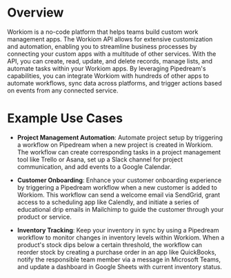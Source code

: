 # Overview

Workiom is a no-code platform that helps teams build custom work management apps. The Workiom API allows for extensive customization and automation, enabling you to streamline business processes by connecting your custom apps with a multitude of other services. With the API, you can create, read, update, and delete records, manage lists, and automate tasks within your Workiom apps. By leveraging Pipedream's capabilities, you can integrate Workiom with hundreds of other apps to automate workflows, sync data across platforms, and trigger actions based on events from any connected service.

# Example Use Cases

- **Project Management Automation**: Automate project setup by triggering a workflow on Pipedream when a new project is created in Workiom. The workflow can create corresponding tasks in a project management tool like Trello or Asana, set up a Slack channel for project communication, and add events to a Google Calendar.

- **Customer Onboarding**: Enhance your customer onboarding experience by triggering a Pipedream workflow when a new customer is added to Workiom. This workflow can send a welcome email via SendGrid, grant access to a scheduling app like Calendly, and initiate a series of educational drip emails in Mailchimp to guide the customer through your product or service.

- **Inventory Tracking**: Keep your inventory in sync by using a Pipedream workflow to monitor changes in inventory levels within Workiom. When a product's stock dips below a certain threshold, the workflow can reorder stock by creating a purchase order in an app like QuickBooks, notify the responsible team member via a message in Microsoft Teams, and update a dashboard in Google Sheets with current inventory status.
